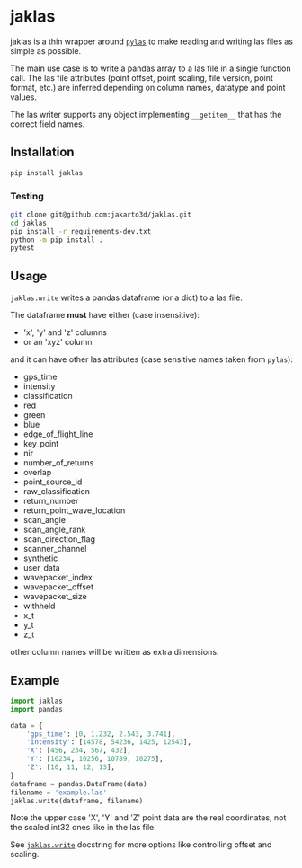 # jaklas

jaklas is a thin wrapper around [``pylas``](https://github.com/tmontaigu/pylas) to make reading and writing las files as
simple as possible.

The main use case is to write a pandas array to a las file in a single function call.
The las file attributes (point offset, point scaling, file version, point format, etc.)
are inferred depending on column names, datatype and point values.

The las writer supports any object implementing ``__getitem__`` that has the 
correct field names.

## Installation
```bash
pip install jaklas
```

### Testing
```bash
git clone git@github.com:jakarto3d/jaklas.git
cd jaklas
pip install -r requirements-dev.txt
python -m pip install .
pytest
```

## Usage
``jaklas.write`` writes a pandas dataframe (or a dict) to a las file.

The dataframe **must** have either (case insensitive):
- 'x', 'y' and 'z' columns 
- or an 'xyz' column

and it can have other las attributes (case sensitive names taken from ``pylas``):
 - gps_time
 - intensity
 - classification
 - red
 - green
 - blue
 - edge_of_flight_line
 - key_point
 - nir
 - number_of_returns
 - overlap
 - point_source_id
 - raw_classification
 - return_number
 - return_point_wave_location
 - scan_angle
 - scan_angle_rank
 - scan_direction_flag
 - scanner_channel
 - synthetic
 - user_data
 - wavepacket_index
 - wavepacket_offset
 - wavepacket_size
 - withheld
 - x_t
 - y_t
 - z_t

other column names will be written as extra dimensions.

## Example

```python
import jaklas
import pandas

data = {
    'gps_time': [0, 1.232, 2.543, 3.741],
    'intensity': [14578, 54236, 1425, 12543],
    'X': [456, 234, 567, 432],
    'Y': [10234, 10256, 10789, 10275],
    'Z': [10, 11, 12, 13],
}
dataframe = pandas.DataFrame(data)
filename = 'example.las'
jaklas.write(dataframe, filename)
```

Note the upper case 'X', 'Y' and 'Z' point data are the real coordinates,
not the scaled int32 ones like in the las file.

See [``jaklas.write``](https://github.com/jakarto3d/jaklas/blob/master/src/jaklas/write.py) docstring for more options like controlling offset and scaling.
